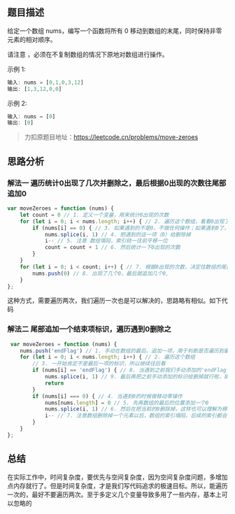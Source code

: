 ## 题目描述
给定一个数组 nums，编写一个函数将所有 0 移动到数组的末尾，同时保持非零元素的相对顺序。

请注意 ，必须在不复制数组的情况下原地对数组进行操作。

示例 1:
```js
输入: nums = [0,1,0,3,12]
输出: [1,3,12,0,0]
```
示例 2:
```js
输入: nums = [0]
输出: [0]
```
> 力扣原题目地址：https://leetcode.cn/problems/move-zeroes

## 思路分析
### 解法一 遍历统计0出现了几次并删除之，最后根据0出现的次数往尾部追加0

```js
var moveZeroes = function (nums) {
    let count = 0 // 1. 定义一个变量，用来统计0出现的次数
    for (let i = 0; i < nums.length; i++) { // 2. 遍历这个数组，看看0出现了几次
        if (nums[i] == 0) { // 3. 如果遇到的不是0，不做任何操作；如果遇到0了，就把0删掉
            nums.splice(i, 1) // 4. 把遇到的这一项（0）给删除掉
            i-- // 5. 注意 数组塌陷，索引统一往前平移一位
            count = count + 1 // 6. 然后统计一下0出现的次数
        }
    }
    for (let i = 0; i < count; i++) { // 7. 根据0出现的次数，决定往数组的尾部追加几个0
        nums.push(0) // 8. 出现了几个0，最后就追加几个0,
    }
};
```
这种方式，需要遍历两次，我们遍历一次也是可以解决的，思路略有相似。如下代码
### 解法二 尾部追加一个结束项标识，遍历遇到0删除之

```js
 var moveZeroes = function (nums) {
    nums.push('endFlag') // 1. 手动在数组的最后，追加一项，用于判断是否遍历到最后的标识
    for (let i = 0; i < nums.length; i++) { // 2. 遍历这个数组
        // 3. 一开始肯定不是最后一项的标识，所以继续往后看
        if (nums[i] == 'endFlag') { // 8. 当遇到之前我们手动添加的'endFlag'标识的时候，就说明原来的数组遍历一遍了
            nums.splice(i, 1) // 9. 最后再把之前手动添加的标识给删掉就行啦，搞定
            return
        }
        if (nums[i] === 0) { // 4. 当遇到0的时候做移动零操作
            nums[nums.length] = 0 // 5. 先再数组的最后的位置添加一个0
            nums.splice(i, 1) // 6. 然后在把当前的0删除掉，这样也可以理解为移动0
            i-- // 7. 注意数组删除掉一个元素以后，数组的索引塌陷，后续的索引都会往前进一位，所以需要再统一扣除1位，以达到平衡
        }
    }
};
```
## 总结
在实际工作中，时间复杂度，要优先与空间复杂度，因为空间复杂度问题，多增加点内存就行了。但是时间复杂度，才是我们写代码追求的极速目标。所以，能遍历一次的，最好不要遍历两次。至于多定义几个变量导致多用了一些内存，基本上可以忽略的